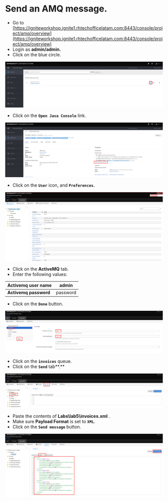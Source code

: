 # Send an AMQ message.

* Go to [https://igniteworkshop.ignite1.rhtechofficelatam.com:8443/console/project/amq/overview](https://igniteworkshop.ignite1.rhtechofficelatam.com:8443/console/project/amq/overview)
* Login as **admin/admin.**
* Click on the blue circle.

![](../../.gitbook/assets/image%20%2886%29.png)

* Click on the **`Open Java Console`** link.

![](../../.gitbook/assets/image%20%282%29.png)

* Click on the **`User`** icon, and **`Preferences`.**

![](../../.gitbook/assets/image%20%28139%29.png)

* Click on the **ActiveMQ** tab.
* Enter the following values:

| **Activemq user name** | admin |
| --- | --- |
| **Activemq password** | password |

* Click on the **`Done`** button.

![](../../.gitbook/assets/image%20%28163%29.png)

* Click on the **`invoices`** queue.
* Click on the **`Send`** tab**.**

![](../../.gitbook/assets/image%20%2859%29.png)

* Paste the contents of **Labs\lab5\invoices.xml** .
* Make sure **Payload Format** is set to **`XML`**.
* Click on the **`Send message`** button.

![](../../.gitbook/assets/image%20%28160%29.png)





